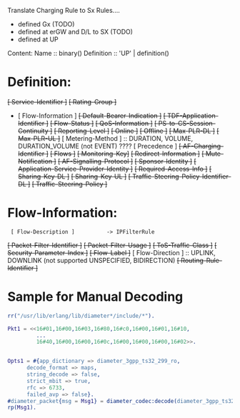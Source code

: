  Translate Charging Rule to Sx Rules....
 - defined Gx (TODO)
 - defined at erGW and D/L to SX (TODO)
 - defined at UP

 Content:
   Name       :: binary()
   Definition :: 'UP' | definition()

# Definition:

   ~~[ Service-Identifier ]~~
   ~~[ Rating-Group ]~~
   * [ Flow-Information ]
   ~~[ Default-Bearer-Indication ]~~
   ~~[ TDF-Application-Identifier ]~~
   ~~[ Flow-Status ]~~
   ~~[ QoS-Information ]~~
   ~~[ PS-to-CS-Session-Continuity ]~~
   ~~[ Reporting-Level ]~~
   ~~[ Online ]~~
   ~~[ Offline ]~~
   ~~[ Max-PLR-DL ]~~
   ~~[ Max-PLR-UL ]~~
   [ Metering-Method ]             :: DURATION, VOLUME, DURATION_VOLUME (not EVENT) ????
   [ Precedence ]
   ~~[ AF-Charging-Identifier ]~~
   ~~[ Flows ]~~
   ~~[ Monitoring-Key]~~
   ~~[ Redirect-Information ]~~
   ~~[ Mute-Notification ]~~
   ~~[ AF-Signalling-Protocol ]~~
   ~~[ Sponsor-Identity ]~~
   ~~[ Application-Service-Provider-Identity ]~~
   ~~[ Required-Access-Info ]~~
   ~~[ Sharing-Key-DL ]~~
   ~~[ Sharing-Key-UL ]~~
   ~~[ Traffic-Steering-Policy-Identifier-DL ]~~
   ~~[ Traffic-Steering-Policy ]~~

# Flow-Information:

     [ Flow-Description ]          -> IPFilterRule
   ~~[ Packet-Filter-Identifier ]~~
   ~~[ Packet-Filter-Usage ]~~
   ~~[ ToS-Traffic-Class ]~~
   ~~[ Security-Parameter-Index ]~~
   ~~[ Flow-Label ]~~
    [ Flow-Direction ]             :: UPLINK, DOWNLINK (not supported UNSPECIFIED, BIDIRECTION)
   ~~[ Routing-Rule-Identifier ]~~


# Sample for Manual Decoding

```erlang
rr("/usr/lib/erlang/lib/diameter*/include/*").

Pkt1 = <<16#01,16#00,16#03,16#80,16#c0,16#00,16#01,16#10,
		 ...
		 16#40,16#00,16#00,16#0c,16#00,16#00,16#00,16#02>>.


Opts1 = #{app_dictionary => diameter_3gpp_ts32_299_ro,
	  decode_format => maps,
	  string_decode => false,
	  strict_mbit => true,
	  rfc => 6733,
	  failed_avp => false}.
#diameter_packet{msg = Msg1} = diameter_codec:decode(diameter_3gpp_ts32_299_ro, Opts1, Pkt1).
rp(Msg1).
```
